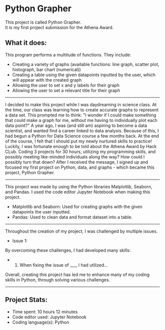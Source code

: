 # Python Grapher
This project is called Python Grapher.  
It is my first project submission for the Athena Award.  

What it does:
-
This program performs a multitude of functions. They include:
* Creating a variety of graphs (available functions: line graph, scatter plot, histograph, bar chart (numerical))
* Creating a table using the given datapoints inputted by the user, which will appear with the created graph  
* Allowing the user to set x and y labels for their graph  
* Allowing the user to set a relevant title for their graph  

__________________________________________________________

I decided to make this project while I was daydreaming in science class. At the time, our class was learning how to create accurate graphs to represent a data set. This prompted me to think: "I wonder if I could make something that could make a graph for me, without me having to individually plot each data point?" A year ago, I was (and still am) aspiring to become a data scientist, and wanted find a career linked to data analysis. Because of this, I had begun a Python for Data Science course a few months back. At the end of the course, I felt that I should put my newly nurtured skills to practice! Luckily, I was fortunate enough to be told about the Athena Award by Hack CLub. Coding 3 projects for 30 hours, utilizing my programming skills, and possibly meeting like-minded individuals along the way? How could I possibly turn that down? After I received the message, I signed up and focused my first project on Python, data, and graphs - which became this project, Python Grapher.
__________________________________________________________
This project was made by using the Python libraries Matplotlib, Seaborn, and Pandas. I used the code editor Jupyter Notebook when making this project.
* Matplotlib and Seaborn: Used for creating graphs with the given datapoints the user inputted.
* Pandas: Used to clean data and format dataset into a table.

__________________________________________________________
Throughout the creation of my project, I was challenged by multiple issues.
* Issue 1: 

By overcoming these challenges, I had developed many skills: 
* 1. When fixing the issue of ___, I had utilized...

Overall, creating this project has led me to enhance many of my coding skills in Python, through solving various challenges.
__________________________________________________________
Project Stats:
-
* Time spent: 10 hours 12 minutes  
* Code editor used: Jupyter Notebook  
* Coding language(s): Python  


